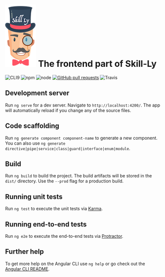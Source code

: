 # ![](src/assets/images/logos/logo_small.png) The frontend part of Skill-Ly 


![CLI9](https://img.shields.io/badge/cli-10.0.1-red.svg?label=angular/cli)
![npm](https://img.shields.io/npm/v/npm/latest)
![node](https://img.shields.io/badge/node-14.0.5-blue)
[![GitHub pull requests](https://img.shields.io/github/issues-pr/simonsymhoven/skill-ly-frontend.svg)](https://github.com/simonsymhoven/skill-ly-frontend/pulls)
![Travis](https://travis-ci.com/simonsymhoven/skill-ly-frontend.svg?branch=master)


## Development server

Run `ng serve` for a dev server. Navigate to `http://localhost:4200/`. 
The app will automatically reload if you change any of the source files.

## Code scaffolding

Run `ng generate component component-name` to generate a new component. You can also use `ng generate directive|pipe|service|class|guard|interface|enum|module`.

## Build

Run `ng build` to build the project. The build artifacts will be stored in the `dist/` directory. Use the `--prod` flag for a production build.

## Running unit tests

Run `ng test` to execute the unit tests via [Karma](https://karma-runner.github.io).

## Running end-to-end tests

Run `ng e2e` to execute the end-to-end tests via [Protractor](http://www.protractortest.org/).

## Further help

To get more help on the Angular CLI use `ng help` or go check out the [Angular CLI README](https://github.com/angular/angular-cli/blob/master/README.md).

